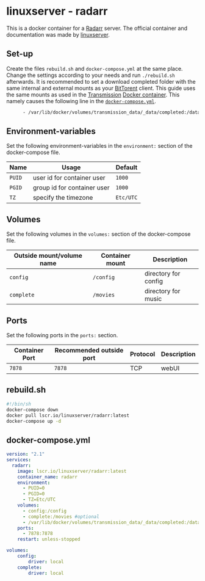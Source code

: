 # linuxserver - radarr

This is a docker container for a [Radarr](https://github.com/Radarr/Radarr)
server.
The official container and documentation was made by
[linuxserver](https://hub.docker.com/r/linuxserver/radarr).

## Set-up

Create the files `rebuild.sh` and `docker-compose.yml` at the same place.
Change the settings according to your needs and run `./rebuild.sh` afterwards.
It is recommended to set a download completed folder with the same internal and
external mounts as your [BitTorent](/wiki/bittorrent.md) client.
This guide uses the same mounts as used in the
[Transmission](/wiki/transmission.md)
[Docker container](/wiki/docker-images/haugene_-_transmission-openvpn.md).
This namely causes the following line in the
[`docker-compose.yml`](#docker-composeyml).

```txt
      - /var/lib/docker/volumes/transmission_data/_data/completed:/data/completed #optional
```

## Environment-variables

Set the following environment-variables in the `environment:` section of the
docker-compose file.

| Name                  | Usage                       | Default                 |
| --------------------- | --------------------------- | ----------------------- |
| `PUID`                | user id for container user  | `1000`                  |
| `PGID`                | group id for container user | `1000`                  |
| `TZ`                  | specify the timezone        | `Etc/UTC`               |

## Volumes

Set the following volumes in the `volumes:` section of the docker-compose file.

| Outside mount/volume name | Container mount   | Description                       |
| ------------------------- | ----------------- | --------------------------------- |
| `config`                  | `/config`         | directory for config              |
| `complete`                | `/movies`         | directory for music               |

## Ports

Set the following ports in the `ports:` section.

| Container Port | Recommended outside port | Protocol | Description  |
| -------------- | ------------------------ | -------- | ------------ |
| `7878`         | `7878`                   | TCP      | webUI        |

## rebuild.sh

```sh
#!/bin/sh
docker-compose down
docker pull lscr.io/linuxserver/radarr:latest
docker-compose up -d
```

## docker-compose.yml

```yml
version: "2.1"
services:
  radarr:
    image: lscr.io/linuxserver/radarr:latest
    container_name: radarr
    environment:
      - PUID=0
      - PGID=0
      - TZ=Etc/UTC
    volumes:
      - config:/config
      - complete:/movies #optional
      - /var/lib/docker/volumes/transmission_data/_data/completed:/data/completed #optional
    ports:
      - 7878:7878
    restart: unless-stopped

volumes:
    config:
        driver: local
    complete:
        driver: local
```

